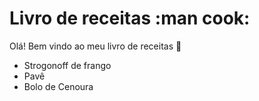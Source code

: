 

# Livro de receitas :man cook:

Olá! Bem vindo ao meu livro de receitas :wave:

 * Strogonoff de frango  
 * Pavê    
 * Bolo de Cenoura  
